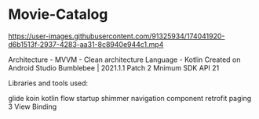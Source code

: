 # Movie-Catalog



https://user-images.githubusercontent.com/91325934/174041920-d6b1513f-2937-4283-aa31-8c8940e944c1.mp4



Architecture - MVVM - Clean architecture
Language - Kotlin
Created on Android Studio Bumblebee | 2021.1.1 Patch 2
Mnimum SDK API 21

Libraries and tools used:

glide
koin
kotlin flow
startup
shimmer
navigation component
retrofit
paging 3
View Binding

